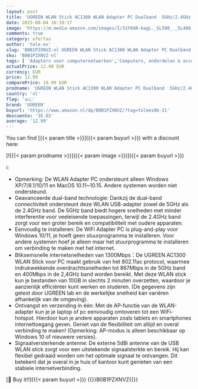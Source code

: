 ```yaml
---
layout: post
title: 'UGREEN WLAN Stick AC1300 WLAN Adapter PC Dualband  5GHz/2.4GHz   WiFi Adapter PC met dubbele 5dBi antennes WPS-knop  Plug & Play onder Windows 10/11  ondersteunt Windows  MacOS'
date: 2025-08-04 16:19:17
image: 'https://m.media-amazon.com/images/I/31F0dA-kagL._SL500_._SL400_.jpg'
comments: true
category: ofertas
author: 'tole.es'
slug: 'B0B1PZXNVZ-nl UGREEN WLAN Stick AC1300 WLAN Adapter PC Dualband...'
sku: 'B0B1PZXNVZ-nl'
tags: [ 'Adapters voor computernetwerken','Computers, onderdelen & accessoires','Elektronica','Netwerkapparaten','USB-netwerkadapters','ugreen','🇳🇱', ]
actualPrice: 12.99 EUR
currency: EUR
price: 12.99
comparePrice: 19.99 EUR
prodname: 'UGREEN WLAN Stick AC1300 WLAN Adapter PC Dualband  5GHz/2.4GHz   WiFi Adapter PC met dubbele 5dBi antennes WPS-knop  Plug & Play onder Windows 10/11  ondersteunt Windows  MacOS'
country: 'nl'
flag: '🇳🇱'
brand: 'UGREEN'
buyurl: 'https://www.amazon.nl/dp/B0B1PZXNVZ/?tag=tolees0b-21'
descuento: '35.02'
average: '12.99'
---
```


You can find [{{< param title >}}]({{< param buyurl >}}) with a discount here:

[![{{< param prodname >}}]({{< param image >}})]({{< param buyurl >}})

ℹ️:

- Opmerking: De WLAN Adapter PC ondersteunt alleen Windows XP/7/8.1/10/11 en MacOS 10.11~10.15. Andere systemen worden niet ondersteund.
- Geavanceerde dual-band technologie: Dankzij de dual-band connectiviteit ondersteunt deze WLAN USB-adapter zowel de 5GHz als de 2.4GHz band. De 5GHz band biedt hogere snelheden met minder interferentie voor veeleisende toepassingen, terwijl de 2.4GHz band zorgt voor een groter bereik en compatibiliteit met oudere apparaten.
- Eenvoudig te installeren: De WiFi Adapter PC is plug-and-play voor Windows 10/11, je hoeft geen stuurprogramma te installeren. Voor andere systemen hoef je alleen maar het stuurprogramma te installeren om verbinding te maken met het internet.
- Bliksemsnelle internetsnelheden van 1300Mbps：De UGREEN AC1300 WLAN Stick voor PC maakt gebruik van het 802.11ac protocol, waarmee indrukwekkende overdrachtssnelheden tot 867Mbps in de 5GHz band en 400Mbps in de 2,4GHz band worden bereikt. Met deze WLAN stick kun je bestanden van 10GB in slechts 2 minuten overzetten, waardoor je aanzienlijk efficiënter kunt werken en studeren. (De gegevens zijn getest door UGREEN lab en de werkelijke snelheid kan variëren afhankelijk van de omgeving).
- Ontvangst en verzending in één: Met de AP-functie van de WLAN-adapter kun je je laptop of pc eenvoudig omtoveren tot een WiFi-hotspot. Hierdoor kun je andere apparaten zoals tablets en smartphones internettoegang geven. Geniet van de flexibiliteit om altijd en overal verbinding te maken! (Opmerking: AP-modus is alleen beschikbaar op Windows 10 of nieuwere versies).
- Signaalversterkende antenne: De externe 5dBi antenne van de USB WLAN stick zorgt voor een uitstekende signaalsterkte en bereik. Hij kan flexibel gedraaid worden om het optimale signaal te ontvangen. Dit betekent dat je overal in je huis of kantoor kunt genieten van een stabiele internetverbinding.

[🛒 Buy it!!]({{< param buyurl >}})
{{<world>}}B0B1PZXNVZ{{</world>}}
